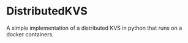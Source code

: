 # DistributedKVS
A simple implementation of a distributed KVS in python that runs on a docker containers.
